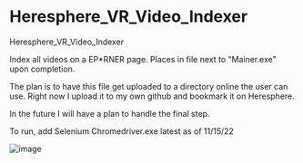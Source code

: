 # Heresphere_VR_Video_Indexer
Heresphere_VR_Video_Indexer

Index all videos on a EP*RNER page. Places in file next to "Mainer.exe" upon completion. 

The plan is to have this file get uploaded to a directory online the user can use. Right now I upload it to my own github and bookmark it on Heresphere. 

In the future I will have a plan to handle the final step.

To run, add Selenium Chromedriver.exe latest as of 11/15/22

![image](https://user-images.githubusercontent.com/98753696/201842126-d328ceec-2b6e-450d-a3ee-c4dd6bf9f293.png)
